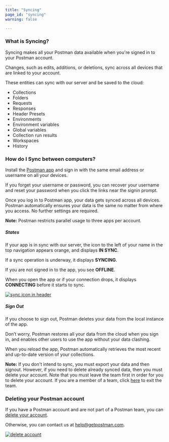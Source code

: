 ```yaml
---
title: "Syncing"
page_id: "syncing"
warning: false

---
```


### What is Syncing?

Syncing makes all your Postman data available when you're signed in to your Postman account.

Changes, such as edits, additions, or deletions, sync across all devices that are linked to your account.

These entities can sync with our server and be saved to the cloud:

   *   Collections
   *   Folders
   *   Requests
   *   Responses
   *   Header Presets
   *   Environments
   *   Environment variables
   *   Global variables
   *   Collection run results
   *   Workspaces
   *   History

### How do I Sync between computers?

Install the [Postman app](https://www.getpostman.com/downloads/) and sign in with the same email address or username on all your devices. 

If you forget your username or password, you can recover your username and reset your password when you click the links near the signin prompt. 

Once you log in to Postman app, your data gets synced across all devices. Postman automatically ensures your data is the same no matter from where you access. No further settings are required.

**Note:** Postman restricts parallel usage to three apps per account.


##### **States**

If your app is in sync with our server, the icon to the left of your name in the top navigation appears orange, and displays **IN SYNC**. 

If a sync operation is underway, it displays **SYNCING**. 

If you are not signed in to the app, you see **OFFLINE**. 

When you open the app or if your connection drops, it displays **CONNECTING** before it starts to sync.

[![sync icon in header](https://s3.amazonaws.com/postman-static-getpostman-com/postman-docs/Sync-Screen.png)](https://s3.amazonaws.com/postman-static-getpostman-com/postman-docs/Sync-Screen.png)

##### **Sign Out**

If you choose to sign out, Postman deletes your data from the local instance of the app. 

Don’t worry, Postman restores all your data from the cloud when you sign in, and enables other users to use the app without your data clashing.

When you reload the app, Postman automatically retrieves the most recent and up-to-date version of your collections.

**Note:** If you don't intend to sync, you must export your data and then signout. However, if you need to delete already synced data, then you must delete your account. Note that you must leave the team first in order for you to delete your account. If you are a member of a team, click [here](https://go.postman.co/team) to exit the team.  

### Deleting your Postman account

If you have a Postman account and are not part of a Postman team, you can [delete your account](https://go.postman.co/settings/me). 

Otherwise, you can contact us at [help@getpostman.com](mailto:help@getpostman.com).

[![delete account](https://s3.amazonaws.com/postman-static-getpostman-com/postman-docs/WS-syncing-deleteAccount.png)](https://s3.amazonaws.com/postman-static-getpostman-com/postman-docs/WS-syncing-deleteAccount.png)
